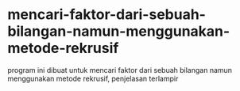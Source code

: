 # mencari-faktor-dari-sebuah-bilangan-namun-menggunakan-metode-rekrusif
program ini dibuat untuk mencari faktor dari sebuah bilangan namun menggunakan metode rekrusif, penjelasan terlampir
